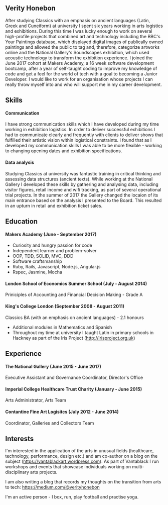 ## Verity Honebon

After studying Classics with an emphasis on ancient languages (Latin, Greek and Cuneiform) at university I spent six years working in arts logistics and exhibitions. During this time I was lucky enough to work on several high-profile projects that combined art and technology including the BBC's Your Paintings database, which displayed digital images of publically owned paintings and allowed the public to tag and, therefore, categorize artworks online and the National Gallery's Soundscapes exhibition, which used acoustic technology to transform the exhibition experience. I joined the June 2017 cohort at Makers Academy, a 16 week software development bootcamp, after a year of self-taught coding to improve my knowledge of code and get a feel for the world of tech with a goal to becoming a Junior Developer.  I would like to work for an organisation whose projects I can really throw myself into and who will support me in my career development.

## Skills

#### Communication

I have strong communication skills which I have developed during my time working in exhibition logistics.  In order to deliver successful exhibitions I had to communicate clearly and frequently with clients to deliver shows that fulfilled their artistic vision within logistical constraints.  I found that as I developed my communication skills I was able to be more flexible - working to changing opening dates and exhibition specifications.  

#### Data analysis

Studying Classics at university was fantastic training in critical thinking and assessing data structures (ancient texts).  While working at the National Gallery I developed these skills by gathering and analysing data, including visitor figures, retail income and wifi tracking, as part of several operational trial projects.  In the summer of 2017 the Gallery changed the locaion of its main entrance based on the analysis I presented to the Board.  This resulted in an upturn in retail and exhibition ticket sales.

## Education

#### Makers Academy (June - September 2017)

- Curiosity and hungry passion for code
- Independent learner and problem-solver
- OOP, TDD, SOLID, MVC, DDD
- Software craftsmanship
- Ruby, Rails, Javascript, Node.js, Angular.js
- Rspec, Jasmine, Mocha

#### London School of Economics Summer School (July - August 2014)
Priniciples of Accounting and Financial Decision Making - Grade A

#### King's College London (September 2008 - August 2011)
Classics BA (with an emphasis on ancient languages) - 2.1 honours

- Additional modules in Mathematics and Spanish
- Throughout my time at university I taught Latin in primary schools in Hackney as part of the Iris Project (http://irisproject.org.uk)

## Experience

#### The National Gallery (June 2015 - June 2017)    
Executive Assistant and Governance Coordinator, Director's Office

#### Imperial College Healthcare Trust Charity (January - June 2015)   
Arts Administrator, Arts Team

#### Contantine Fine Art Logisitcs (July 2012 - June 2014)
Coordinator, Galleries and Collectors Team

## Interests

I'm interested in the application of the arts in unusual fields (healthcare, technology, performance, design etc.) and am co-author on a blog on the subject (https://vantablackart.wordpress.com).  As part of Vantablack I run workshops and events that showcase individuals working on multi-disciplinary arts projects.

I am also writing a blog that records my thoughts on the transition from arts to tech: https://medium.com/@verityhonebon

I'm an active person - I box, run, play football and practise yoga.


